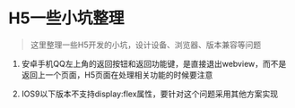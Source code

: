 # H5一些小坑整理

> 这里整理一些H5开发的小坑，设计设备、浏览器、版本兼容等问题

1. 安卓手机QQ左上角的返回按钮和返回功能键，是直接退出webview，而不是返回上一个页面，H5页面在处理相关功能的时候要注意

2. IOS9以下版本不支持display:flex属性，要针对这个问题采用其他方案实现